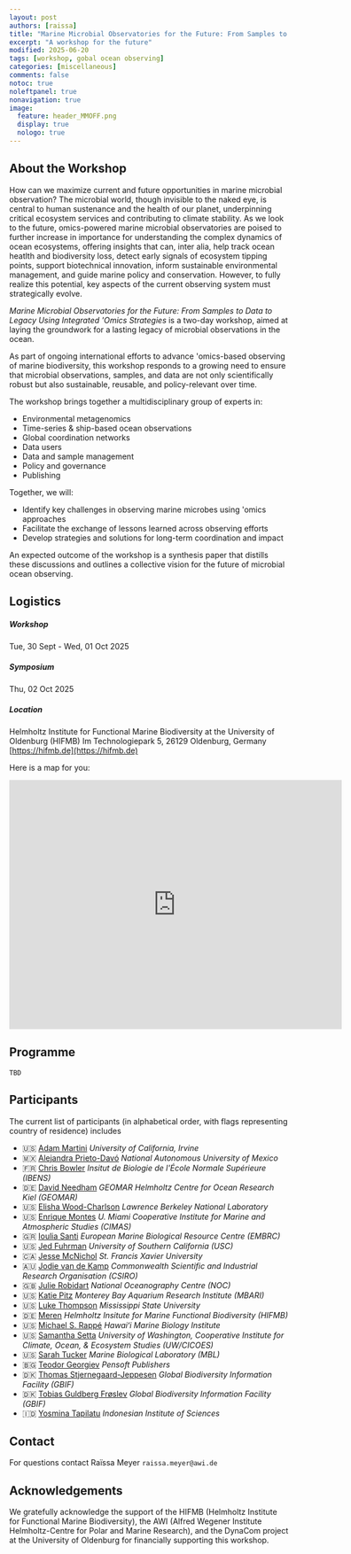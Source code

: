 ```yaml
---
layout: post
authors: [raissa]
title: "Marine Microbial Observatories for the Future: From Samples to Data to Legacy Using Integrated 'Omics Strategies"
excerpt: "A workshop for the future"
modified: 2025-06-20
tags: [workshop, gobal ocean observing]
categories: [miscellaneous]
comments: false
notoc: true
noleftpanel: true
nonavigation: true
image:
  feature: header_MMOFF.png
  display: true
  nologo: true
---
```


## About the Workshop
How can we maximize current and future opportunities in marine microbial observation? The microbial world, though invisible to the naked eye, is central to human sustenance and the health of our planet, underpinning critical ecosystem services and contributing to climate stability. As we look to the future, omics-powered marine microbial observatories are poised to further increase in importance for understanding the complex dynamics of ocean ecosystems, offering insights that can, inter alia, help track ocean heatlth and biodiversity loss, detect early signals of ecosystem tipping points, support biotechnical innovation, inform sustainable environmental management, and guide marine policy and conservation. However, to fully realize this potential, key aspects of the current observing system must strategically evolve. 

_Marine Microbial Observatories for the Future: From Samples to Data to Legacy Using Integrated 'Omics Strategies_ is a two-day workshop, aimed at laying the groundwork for a lasting legacy of microbial observations in the ocean.

As part of ongoing international efforts to advance 'omics-based observing of marine biodiversity, this workshop responds to a growing need to ensure that microbial observations, samples, and data are not only scientifically robust but also sustainable, reusable, and policy-relevant over time.

The workshop brings together a multidisciplinary group of experts in:

* Environmental metagenomics
* Time-series & ship-based ocean observations
* Global coordination networks
* Data users
* Data and sample management
* Policy and governance
* Publishing

Together, we will:

* Identify key challenges in observing marine microbes using 'omics approaches
* Facilitate the exchange of lessons learned across observing efforts
* Develop strategies and solutions for long-term coordination and impact

An expected outcome of the workshop is a synthesis paper that distills these discussions and outlines a collective vision for the future of microbial ocean observing.

## Logistics
##### Workshop
Tue, 30 Sept - Wed, 01 Oct 2025 

##### Symposium
Thu, 02 Oct 2025

##### Location
Helmholtz Institute for Functional Marine Biodiversity at the University of Oldenburg (HIFMB) 
Im Technologiepark 5, 26129 Oldenburg, Germany 
[https://hifmb.de](https://hifmb.de)

Here is a map for you:

<p><center>
<iframe src="https://www.google.com/maps/embed?pb=!1m18!1m12!1m3!1d2392.8755266399307!2d8.172422278515025!3d53.15406087223417!2m3!1f0!2f0!3f0!3m2!1i1024!2i768!4f13.1!3m3!1m2!1s0x47b6dfcd31a139a3%3A0xe17f26e2f76ff2c8!2sHelmholtz%20Institute%20for%20Functional%20Marine%20Biodiversity%20at%20the%20University%20of%20Oldenburg!5e0!3m2!1sen!2sde!4v1734100072289!5m2!1sen!2sde" width="600" height="450" style="border:0" allowfullscreen=""></iframe>
</center></p>

## Programme
`TBD`

## Participants

The current list of participants (in alphabetical order, with flags representing country of residence) includes
* 🇺🇸 [Adam Martini](https://faculty.sites.uci.edu/martinylab/) _University of California, Irvine_
* 🇲🇽 [Alejandra Prieto-Davó](https://www.researchgate.net/profile/Alejandra-Prieto-Davo) _National Autonomous University of Mexico_
* 🇫🇷 [Chris Bowler](https://www.embl.org/topics/tara/research/chris-bowler/) _Insitut de Biologie de l'École Normale Supérieure (IBENS)_
* 🇩🇪 [David Needham](https://www.geomar.de/en/dneedham) _GEOMAR Helmholtz Centre for Ocean Research Kiel (GEOMAR)_
* 🇺🇸 [Elisha Wood-Charlson](https://schmidtocean.org/person/elisha-wood-charlson/) _Lawrence Berkeley National Laboratory_
* 🇺🇸 [Enrique Montes](https://www.aoml.noaa.gov/people/enrique-montes/) _U. Miami Cooperative Institute for Marine and Atmospheric Studies (CIMAS)_ 
* 🇬🇷 [Ioulia Santi](https://www.embrc.eu/our-team/) _European Marine Biological Resource Centre (EMBRC)_
* 🇺🇸 [Jed Fuhrman](https://dornsife.usc.edu/fuhrmanlab/__trashed-4/) _University of Southern California (USC)_
* 🇨🇦 [Jesse McNichol](https://www.stfx.ca/faculty-staff/jesse-mcnichol) _St. Francis Xavier University_
* 🇦🇺 [Jodie van de Kamp](https://people.csiro.au/V/J/Jodie-Vandekamp) _Commonwealth Scientific and Industrial Research Organisation (CSIRO)_
* 🇬🇧 [Julie Robidart](https://noc.ac.uk/n/Julie%20Robidart) _National Oceanography Centre (NOC)_
* 🇺🇸 [Katie Pitz](https://www.mbari.org/person/kathleen-pitz/) _Monterey Bay Aquarium Research Institute (MBARI)_
* 🇺🇸 [Luke Thompson](https://www.aoml.noaa.gov/luke-thompson/) _Mississippi State University_
* 🇩🇪 [Meren](https://merenlab.org/people/) _Helmholtz Insitute for Marine Functional Biodiversity (HIFMB)_
* 🇺🇸 [Michael S. Rappé](https://rappelab.wordpress.com/people/) _Hawaiʻi Marine Biology Institute_
* 🇺🇸 [Samantha Setta](https://www.pmel.noaa.gov/people/dr-samantha-setta) _University of Washington, Cooperative Institute for Climate, Ocean, & Ecosystem Studies (UW/CICOES)_
* 🇺🇸 [Sarah Tucker](https://sarahjtucker.com) _Marine Biological Laboratory (MBL)_
* 🇧🇬 [Teodor Georgiev](https://pensoft.net/teodor_georgiev) _Pensoft Publishers_
* 🇩🇰 [Thomas Stjernegaard-Jeppesen](https://dk.linkedin.com/in/thomas-stjernegaard-jeppesen-29b55011) _Global Biodiversity Information Facility (GBIF)_
* 🇩🇰 [Tobias Guldberg Frøslev](https://globe.ku.dk/staff-list/?pure=en/persons/213201) _Global Biodiversity Information Facility (GBIF)_
* 🇮🇩 [Yosmina Tapilatu](https://www.researchgate.net/profile/Yosmina-Tapilatu) _Indonesian Institute of Sciences_

## Contact
For questions contact Raïssa Meyer `raissa.meyer@awi.de` 

## Acknowledgements
We gratefully acknowledge the support of the HIFMB (Helmholtz Institute for Functional Marine Biodiversity), the AWI (Alfred Wegener Institute Helmholtz-Centre for Polar and Marine Research), and the DynaCom project at the University of Oldenburg for financially supporting this workshop.

